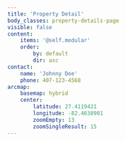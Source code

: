 ```yaml
---
title: 'Property Detail'
body_classes: property-details-page
visible: false
content:
    items: '@self.modular'
    order:
        by: default
        dir: asc
contact:
    name: 'Johnny Doe'
    phone: 407-123-4568
arcmap:
    basemap: hybrid
    center:
        latitude: 27.4119421
        longitude: -82.4638901
        zoomEmpty: 13
        zoomSingleResult: 15
---
```


